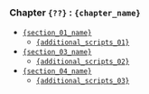 
### Chapter `{??}` : `{chapter_name}`

- [`{section_01_name}`]()
    - [`{additional_scripts_01}`]()
- [`{section_03_name}`]()
    - [`{additional_scripts_02}`]()
- [`{section_04_name}`]()
    - [`{additional_scripts_03}`]()
